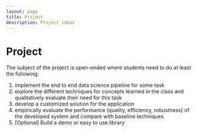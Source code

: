 ```yaml
---
layout: page
title: Project
description: Project ideas
---
```


# Project

The subject of the project is open-ended where students need to do at least the following:
1. implement the end to end data science pipeline for some task
2. explore the different techniques for concepts learned in the class and qualitatively evaluate their need for this task
3. develop a customized solution for the application
4. empirically evaluate the performance (quality, efficiency, robustness) of the developed system and compare with baseline techniques
5. [Optional] Build a demo or easy to use library
